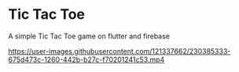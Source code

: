 # Tic Tac Toe

A simple Tic Tac Toe game on flutter and firebase

https://user-images.githubusercontent.com/121337662/230385333-675d473c-1260-442b-b27c-f70201241c53.mp4

